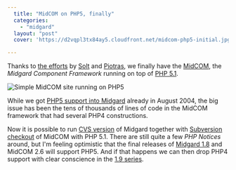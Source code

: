 ```yaml
---
  title: "MidCOM on PHP5, finally"
  categories: 
    - "midgard"
  layout: "post"
  cover: 'https://d2vqpl3tx84ay5.cloudfront.net/midcom-php5-initial.jpg'

---
```

Thanks to [the efforts][1] by [Solt][2] and [Piotras][3], we finally have the [MidCOM][4], the _Midgard Component Framework_ running on top of [PHP 5.1][5].

![Simple MidCOM site running on PHP5](https://d2vqpl3tx84ay5.cloudfront.net/midcom-php5-initial.jpg)

While we got [PHP5 support into Midgard][6] already in August 2004, the big issue has been the tens of thousands of lines of code in the MidCOM framework that had several PHP4 constructions.

Now it is possible to run [CVS version][10] of Midgard together with [Subversion checkout][7] of MidCOM with PHP 5.1. There are still quite a few _PHP Notices_ around, but I'm feeling optimistic that the final releases of [Midgard 1.8][8] and MidCOM 2.6 will support PHP5. And if that happens we can then drop PHP4 support with clear conscience in the [1.9 series][9].

[1]: http://www.midgard-project.org/discussion/developer-forum/midcom-2-5-on-php5/
[2]: http://www.midgard-project.org/community/whoswho/solt.html
[3]: http://www.midgard-project.org/community/whoswho/pp.html
[4]: http://www.midgard-project.org/documentation/midcom/
[5]: http://www.sitepoint.com/blogs/2005/06/13/whats-new-in-php-51/
[6]: http://marc.theaimsgroup.com/?l=midgard-dev&m=109344181129283&w=2
[7]: http://www.midgard-project.org/documentation/running-latest-midcom-from-subversion/
[8]: http://www.midgard-project.org/development/roadmap/1-8/
[9]: http://www.midgard-project.org/development/roadmap/1-9/
[10]: http://www.midgard-project.org/development/cvs.html
